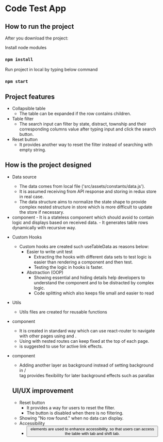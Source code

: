 # Code Test App

## How to run the project

After you download the project:

Install node modules

### `npm install`

Run project in local by typing below command

### `npm start`

## Project features

- Collapsible table
  - The table can be expanded if the row contains children.
- Table filter
  - The search input can filter by state, distract, township and their corresponding columns value after typing input and click the search button.
- Reset button
  - It provides another way to reset the filter instead of searching with empty string.

## How is the project designed

- Data source

  - The data comes from local file ('src/assets/constants/data.js').
  - It is assumed receiving from API response and storing in redux store in real case.
  - The data structure aims to normalize the state shape to provide complex nested structure in store which is more difficult to update the store if necessary.

- <Table /> component
  - It is a stateless component which should avoid to contain logic and displays based on received data.
  - It generates table rows dynamically with recursive way.

- Custom Hooks

  - Custom hooks are created such useTableData as reasons below:
    - Easier to write unit test
      - Extracting the hooks with different data sets to test logic is easier than rendering a component and then test.
      - Testing the logic in hooks is faster.
    - Abstraction (OOP)
      - Showing essential and hiding details help developers to understand the component and to be distracted by complex logic.
      - Code splitting which also keeps file small and easier to read

- Utils

  - Utils files are created for reusable functions

- <Navbar /> component

  - It is created in standard way which can use react-router to navigate with other pages using <NavLink/> and <Link/>.
  - Using <Outlet /> with nested routes can keep <Navbar /> fixed at the top of each page.
  - <NavLink/> is suggested to use for active link effects.

- <Background /> component
  - Adding another layer as background instead of setting background in <HeroSection /> / <main> tag provides flexibility for later background effects such as parallax

## UI/UX improvement

- Reset button
  - It provides a way for users to reset the filter.
  - The button is disabled when there is no filtering.
- Showing "No row found." when no data can display.
- Accessibility
  - <button> elements are used to enhance accessibility, so that users can access the table with tab and shift tab.
